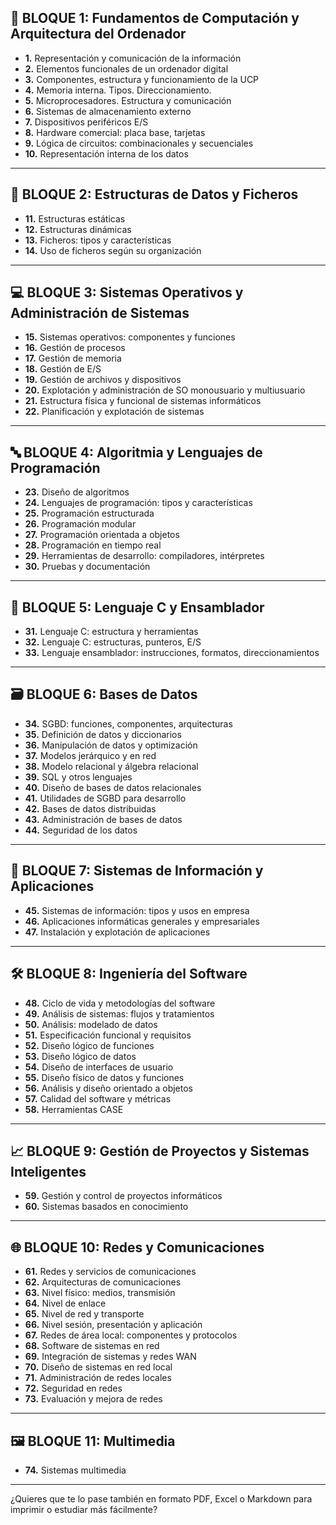 

## 🧠 BLOQUE 1: **Fundamentos de Computación y Arquitectura del Ordenador**

* **1.** Representación y comunicación de la información
* **2.** Elementos funcionales de un ordenador digital
* **3.** Componentes, estructura y funcionamiento de la UCP
* **4.** Memoria interna. Tipos. Direccionamiento.
* **5.** Microprocesadores. Estructura y comunicación
* **6.** Sistemas de almacenamiento externo
* **7.** Dispositivos periféricos E/S
* **8.** Hardware comercial: placa base, tarjetas
* **9.** Lógica de circuitos: combinacionales y secuenciales
* **10.** Representación interna de los datos

---

## 💾 BLOQUE 2: **Estructuras de Datos y Ficheros**

* **11.** Estructuras estáticas
* **12.** Estructuras dinámicas
* **13.** Ficheros: tipos y características
* **14.** Uso de ficheros según su organización

---

## 💻 BLOQUE 3: **Sistemas Operativos y Administración de Sistemas**

* **15.** Sistemas operativos: componentes y funciones
* **16.** Gestión de procesos
* **17.** Gestión de memoria
* **18.** Gestión de E/S
* **19.** Gestión de archivos y dispositivos
* **20.** Explotación y administración de SO monousuario y multiusuario
* **21.** Estructura física y funcional de sistemas informáticos
* **22.** Planificación y explotación de sistemas

---

## 🔤 BLOQUE 4: **Algoritmia y Lenguajes de Programación**

* **23.** Diseño de algoritmos
* **24.** Lenguajes de programación: tipos y características
* **25.** Programación estructurada
* **26.** Programación modular
* **27.** Programación orientada a objetos
* **28.** Programación en tiempo real
* **29.** Herramientas de desarrollo: compiladores, intérpretes
* **30.** Pruebas y documentación

---

## 🧮 BLOQUE 5: **Lenguaje C y Ensamblador**

* **31.** Lenguaje C: estructura y herramientas
* **32.** Lenguaje C: estructuras, punteros, E/S
* **33.** Lenguaje ensamblador: instrucciones, formatos, direccionamientos

---

## 🗃️ BLOQUE 6: **Bases de Datos**

* **34.** SGBD: funciones, componentes, arquitecturas
* **35.** Definición de datos y diccionarios
* **36.** Manipulación de datos y optimización
* **37.** Modelos jerárquico y en red
* **38.** Modelo relacional y álgebra relacional
* **39.** SQL y otros lenguajes
* **40.** Diseño de bases de datos relacionales
* **41.** Utilidades de SGBD para desarrollo
* **42.** Bases de datos distribuidas
* **43.** Administración de bases de datos
* **44.** Seguridad de los datos

---

## 🧾 BLOQUE 7: **Sistemas de Información y Aplicaciones**

* **45.** Sistemas de información: tipos y usos en empresa
* **46.** Aplicaciones informáticas generales y empresariales
* **47.** Instalación y explotación de aplicaciones

---

## 🛠️ BLOQUE 8: **Ingeniería del Software**

* **48.** Ciclo de vida y metodologías del software
* **49.** Análisis de sistemas: flujos y tratamientos
* **50.** Análisis: modelado de datos
* **51.** Especificación funcional y requisitos
* **52.** Diseño lógico de funciones
* **53.** Diseño lógico de datos
* **54.** Diseño de interfaces de usuario
* **55.** Diseño físico de datos y funciones
* **56.** Análisis y diseño orientado a objetos
* **57.** Calidad del software y métricas
* **58.** Herramientas CASE

---

## 📈 BLOQUE 9: **Gestión de Proyectos y Sistemas Inteligentes**

* **59.** Gestión y control de proyectos informáticos
* **60.** Sistemas basados en conocimiento

---

## 🌐 BLOQUE 10: **Redes y Comunicaciones**

* **61.** Redes y servicios de comunicaciones
* **62.** Arquitecturas de comunicaciones
* **63.** Nivel físico: medios, transmisión
* **64.** Nivel de enlace
* **65.** Nivel de red y transporte
* **66.** Nivel sesión, presentación y aplicación
* **67.** Redes de área local: componentes y protocolos
* **68.** Software de sistemas en red
* **69.** Integración de sistemas y redes WAN
* **70.** Diseño de sistemas en red local
* **71.** Administración de redes locales
* **72.** Seguridad en redes
* **73.** Evaluación y mejora de redes

---

## 🖼️ BLOQUE 11: **Multimedia**

* **74.** Sistemas multimedia

---

¿Quieres que te lo pase también en formato PDF, Excel o Markdown para imprimir o estudiar más fácilmente?
